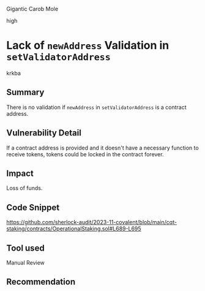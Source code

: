 Gigantic Carob Mole

high

# Lack of `newAddress` Validation in `setValidatorAddress`

krkba
## Summary
There is no validation if `newAddress` in `setValidatorAddress` is a contract address. 
## Vulnerability Detail
If a contract address is provided and it doesn't have a necessary function to receive tokens, tokens could be locked in the contract forever.
## Impact
Loss of funds.
## Code Snippet
https://github.com/sherlock-audit/2023-11-covalent/blob/main/cqt-staking/contracts/OperationalStaking.sol#L689-L695
## Tool used

Manual Review

## Recommendation
